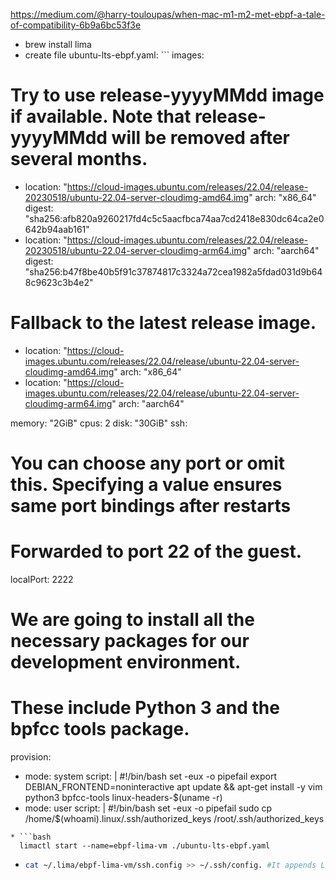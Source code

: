 https://medium.com/@harry-touloupas/when-mac-m1-m2-met-ebpf-a-tale-of-compatibility-6b9a6bc53f3e
* brew install lima
* create file ubuntu-lts-ebpf.yaml: ```
images:
# Try to use release-yyyyMMdd image if available. Note that release-yyyyMMdd will be removed after several months.
- location: "https://cloud-images.ubuntu.com/releases/22.04/release-20230518/ubuntu-22.04-server-cloudimg-amd64.img"
  arch: "x86_64"
  digest: "sha256:afb820a9260217fd4c5c5aacfbca74aa7cd2418e830dc64ca2e0642b94aab161"
- location: "https://cloud-images.ubuntu.com/releases/22.04/release-20230518/ubuntu-22.04-server-cloudimg-arm64.img"
  arch: "aarch64"
  digest: "sha256:b47f8be40b5f91c37874817c3324a72cea1982a5fdad031d9b648c9623c3b4e2"
# Fallback to the latest release image.
- location: "https://cloud-images.ubuntu.com/releases/22.04/release/ubuntu-22.04-server-cloudimg-amd64.img"
  arch: "x86_64"
- location: "https://cloud-images.ubuntu.com/releases/22.04/release/ubuntu-22.04-server-cloudimg-arm64.img"
  arch: "aarch64"

memory: "2GiB"
cpus: 2
disk: "30GiB"
ssh:
  # You can choose any port or omit this. Specifying a value ensures same port bindings after restarts
  # Forwarded to port 22 of the guest.
  localPort: 2222
# We are going to install all the necessary packages for our development environment.
# These include Python 3 and the bpfcc tools package.
provision:
  - mode: system
    script: |
      #!/bin/bash
      set -eux -o pipefail
      export DEBIAN_FRONTEND=noninteractive
      apt update && apt-get install -y vim python3 bpfcc-tools linux-headers-$(uname -r)
  - mode: user
    script: |
      #!/bin/bash
      set -eux -o pipefail
      sudo cp /home/$(whoami).linux/.ssh/authorized_keys /root/.ssh/authorized_keys
```
* ```bash
  limactl start --name=ebpf-lima-vm ./ubuntu-lts-ebpf.yaml
  ```
* ```bash
  cat ~/.lima/ebpf-lima-vm/ssh.config >> ~/.ssh/config. #It appends Lima’s SSH configuration options to your default SSH options just to make it easier for PyCharm to connect to the VM.
  ```
